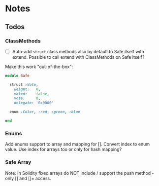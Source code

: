# Notes

## Todos

### ClassMethods 

- [ ] Auto-add `struct` class methods also by default to Safe itself with extend.
Possible to call extend with ClassMethods on Safe itself?

Make this work "out-of-the-box":
``` ruby
module Safe

  struct :Vote,
    weight:   0,
    voted:    false,
    vote:     0,
    delegate: '0x0000'        

  enum :Color, :red, :green, :blue

end
```



### Enums

Add enums support to array and mapping for [].
Convert index to enum value.
Use index for arrays too or only for hash mapping?

### Safe Array

Note: In Solidity fixed arrays do NOT include / support the push method -
only [] and []= access.
